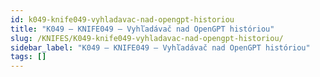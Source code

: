 ```yaml
---
id: k049-knife049-vyhladavac-nad-opengpt-historiou
title: "K049 – KNIFE049 – Vyhľadávač nad OpenGPT históriou"
slug: /KNIFES/K049-knife049-vyhladavac-nad-opengpt-historiou/
sidebar_label: "K049 – KNIFE049 – Vyhľadávač nad OpenGPT históriou"
tags: []
---
```


